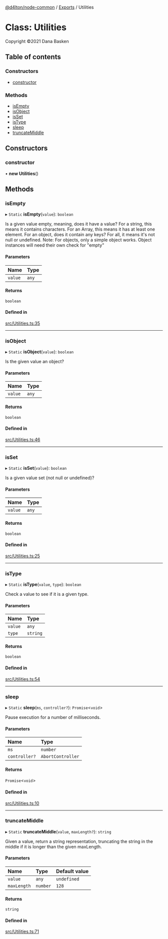 [@d4lton/node-common](../README.md) / [Exports](../modules.md) / Utilities

# Class: Utilities

Copyright ©2021 Dana Basken

## Table of contents

### Constructors

- [constructor](Utilities.md#constructor)

### Methods

- [isEmpty](Utilities.md#isempty)
- [isObject](Utilities.md#isobject)
- [isSet](Utilities.md#isset)
- [isType](Utilities.md#istype)
- [sleep](Utilities.md#sleep)
- [truncateMiddle](Utilities.md#truncatemiddle)

## Constructors

### constructor

• **new Utilities**()

## Methods

### isEmpty

▸ `Static` **isEmpty**(`value`): `boolean`

Is a given value empty, meaning, does it have a value? For a string, this means it contains characters. For an
Array, this means it has at least one element. For an object, does it contain any keys? For all, it means it's
not null or undefined.
Note: For objects, only a simple object works. Object instances will need their own check for "empty"

#### Parameters

| Name | Type |
| :------ | :------ |
| `value` | `any` |

#### Returns

`boolean`

#### Defined in

[src/Utilities.ts:35](https://github.com/d4lton/node-common/blob/60b873c/src/Utilities.ts#L35)

___

### isObject

▸ `Static` **isObject**(`value`): `boolean`

Is the given value an object?

#### Parameters

| Name | Type |
| :------ | :------ |
| `value` | `any` |

#### Returns

`boolean`

#### Defined in

[src/Utilities.ts:46](https://github.com/d4lton/node-common/blob/60b873c/src/Utilities.ts#L46)

___

### isSet

▸ `Static` **isSet**(`value`): `boolean`

Is a given value set (not null or undefined)?

#### Parameters

| Name | Type |
| :------ | :------ |
| `value` | `any` |

#### Returns

`boolean`

#### Defined in

[src/Utilities.ts:25](https://github.com/d4lton/node-common/blob/60b873c/src/Utilities.ts#L25)

___

### isType

▸ `Static` **isType**(`value`, `type`): `boolean`

Check a value to see if it is a given type.

#### Parameters

| Name | Type |
| :------ | :------ |
| `value` | `any` |
| `type` | `string` |

#### Returns

`boolean`

#### Defined in

[src/Utilities.ts:54](https://github.com/d4lton/node-common/blob/60b873c/src/Utilities.ts#L54)

___

### sleep

▸ `Static` **sleep**(`ms`, `controller?`): `Promise`<`void`\>

Pause execution for a number of milliseconds.

#### Parameters

| Name | Type |
| :------ | :------ |
| `ms` | `number` |
| `controller?` | `AbortController` |

#### Returns

`Promise`<`void`\>

#### Defined in

[src/Utilities.ts:10](https://github.com/d4lton/node-common/blob/60b873c/src/Utilities.ts#L10)

___

### truncateMiddle

▸ `Static` **truncateMiddle**(`value`, `maxLength?`): `string`

Given a value, return a string representation, truncating the string in the middle if it is longer than the given maxLength.

#### Parameters

| Name | Type | Default value |
| :------ | :------ | :------ |
| `value` | `any` | `undefined` |
| `maxLength` | `number` | `128` |

#### Returns

`string`

#### Defined in

[src/Utilities.ts:71](https://github.com/d4lton/node-common/blob/60b873c/src/Utilities.ts#L71)
